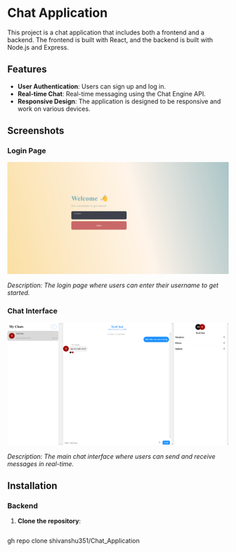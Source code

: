 # Chat Application

This project is a chat application that includes both a frontend and a backend. The frontend is built with React, and the backend is built with Node.js and Express.

## Features

- **User Authentication**: Users can sign up and log in.
- **Real-time Chat**: Real-time messaging using the Chat Engine API.
- **Responsive Design**: The application is designed to be responsive and work on various devices.

## Screenshots

### Login Page

![Login Page](assets/Login.png)

*Description: The login page where users can enter their username to get started.*

### Chat Interface

![Chat Interface](assets/ChatInterface.png)

*Description: The main chat interface where users can send and receive messages in real-time.*

## Installation

### Backend

1. **Clone the repository**:
   ```bash
  gh repo clone shivanshu351/Chat_Application
